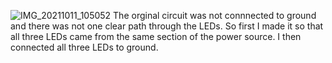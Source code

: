 ![IMG_20211011_105052](https://user-images.githubusercontent.com/71716805/136826876-a0840026-458b-4eff-a679-737f7feed404.jpg)
The orginal circuit was not connnected to ground and there was not one clear path through the LEDs. So first I made it so that all three LEDs came from the same section of the power source. I then connected all three LEDs to ground.
